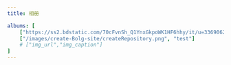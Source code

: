 ```yaml
---
title: 相册

albums: [
    ["https://ss2.bdstatic.com/70cFvnSh_Q1YnxGkpoWK1HF6hhy/it/u=3369062206,4270424336&fm=26&gp=0.jpg","img_caption"],
    ["/images/create-Bolg-site/createRepository.png", "test"]
    # ["img_url","img_caption"]
]
---
```

